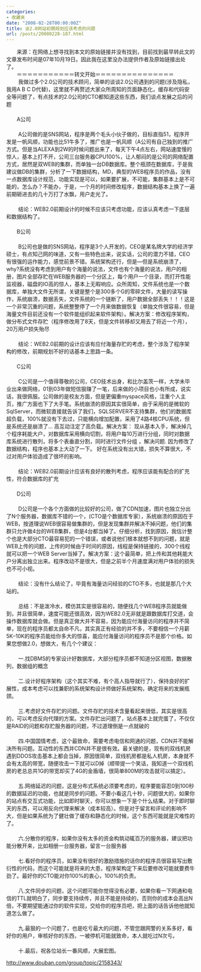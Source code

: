 ```yaml
---
categories:
- 收藏夹
date: "2008-02-28T00:00:00Z"
title: 谈2.0网站初期规划应该考虑的问题
url: /posts/20080228-187.html
---
```

<p class="wrc">
  　　来源：在网络上想寻找到本文的原始链接并没有找到，目前找到最早转此文的文章发布时间是07年10月19日。因此我在这里没办法提供作者及原始链接出处了。 <br /> 　　＝＝＝＝＝＝＝＝＝＝＝转文开始＝＝＝＝＝＝＝＝＝＝＝＝＝＝＝ <br /> 　　 我做过多个2.0公司的技术顾问，简单的谈谈2.0公司遇到的问题(涉及隐私，我用A B C D代替)，这里就不再赘述大家众所周知的页面静态化，缓存和代码安全等问题了，有点技术的2.0公司的CTO都知道这些东西，我们谈点发展之后的问题 <br /> 　　 <br /> 　　A公司 <br /> 　　 <br /> 　　 A公司做的是SNS网站，程序是两个毛头小伙子做的，目标直指51，程序开发是一帆风顺，功能也比51牛多了，推广也是一帆风顺（A公司有自己独到的推广方式。但是当ALEXA到2W的时候问题出来了，每天下午4点左右，网站速度慢的惊人，基本上打不开，公司三台服务器CPU100%，让人郁闷的是公司的网络配置方式，居然是双WEB的集群，而单独一台DB数据库。整个瓶颈在数据库，于是我建议做DB的集群，分析了一下数据结构，MD，典型的WEB程序员的作品，没有一点数据库设计规范，功能实现是可以，如果要扩展，不可能，集群基本上是不可能的，怎么办？不能办，于是，一个月的时间修改程序，数据结构基本上换了一遍 前期砸进去的几十万打了水飘，用户走光了。 <br /> 　　 <br /> 　　 结论：WEB2.0前期设计的时候不应该只考虑功能，应该认真考虑一下底层和数据结构了。 <br /> 　　 <br /> 　　B公司 <br /> 　　 <br /> 　　 B公司也是做的SNS网站，程序是3个人开发的，CEO是某名牌大学的经济学硕士，有点知己网的味道，又有一些特色出来，说实话，公司的潜力不错，CEO有很强的运作能力，感觉前景不错。系统架构还行，但是&#8212;但是系统崩溃了，why?系统没有考虑到用户有个海量的说法，文件也有个海量的说法，用户的相册，图片全部存贮在WEB服务器的一个分区上，每个用户一个目录，而打开性能监视器，磁盘的IO高的惊人，基本上无暇响应。众所周知，文件系统也是一个数据库，单独大文件无所谓，关键是整个是300多个G的零碎文件，大量的读写操作，系统崩溃，数据丢失，文件系统的一个链断了，用户数据全部丢失！！！这是一个非常沉重的问题，系统整整停了一个月来做数据恢复（单独文件很容易，但是海量文件目前还没有一个软件能组织起来软件架构）。解决方案：修改程序架构，做分布式文件存贮（程序修改用了8天，但是文件转移却又用去了将近一个月），20万用户损失殆尽 <br /> 　　 <br /> 　　 结论：WEB2.0前期的设计应该有应付海量存贮的考虑，整个涉及了程序架构的修改，前期规划不好的话基本上思路一条。 <br /> 　　 <br /> 　　C公司 <br /> 　　 <br /> 　　 C公司是一个值得尊敬的公司，CEO技术出身，和比尔盖茨一样，大学未毕业出来做网络，01到03年做短信狠赚了一笔，后来做的小项目也小有所成，说实话，我很佩服。公司做的是校友方面，但是更偏重myspace风格，注重个人主页，推广方面也下了大手笔。系统崩溃的原因其实很简单，由于采用的是微软的SqlServer，而微软直接就告诉了我们，SQLSERVER不支持集群，他们的数据库超负载，100%就没有下去过，只能横向增加配置，采用了4路4核CPU系统，但是系统还是崩溃了&#8230; 高互动注定了高负载。解决方案： 现从基本入手，解决掉几个程序耗能大户，对数据库采用横向切割，将用户每10万进行分组，同时对数据库系统进行散列，将多个表垂直分割，同时进行文件分组 ，解决问题. 因为修改了数据结构，程序也基本上大动了一下。 好在系统没有出大错，损失不算很大，不过对用户体验造成了很坏的影响。 <br /> 　　 <br /> 　　 结论：WEB2.0前期设计应该有良好的散列考虑，程序应该能有配合的扩充性，符合数据库的扩充 <br /> 　　 <br /> 　　D公司 <br /> 　　 <br /> 　　 D公司是一个各个方面做的比较好的公司，做了CDN加速，图片也独立分出了N个服务器，数据库不错的一个，(CTO是个数据库专家），系统崩溃的原因在于WEB，按道理说WEB很容易做集群的，但是发现集群并解决不掉问题，他们的集群只允许做4台的WEB集群，但是4台都当掉了。仔细分析，找到原因，我估计整个也是大部分CTO最容易犯的一个错误，或者说他们根本就想不到的问题，就是WEB上传的问题，上传的时候由于时间的原因，线程是保持链接的，300个线程就可以把一个WEB Server当掉了。解决方案：这个最简单，把上传和其他耗能大户分离出独立出来。程序改动不是很大，但是之前半个月速度满对用户体验的损失也不可小视。 <br /> 　　 <br /> 　　 结论：没有什么结论了，毕竟有海量访问经验的CTO不多，也就是那几个大站的。 <br /> 　　 <br /> 　　 总结：不是泼冷水，模仿其实是很容易的，随便找几个WEB程序员就能做到，并且很简单，速度可能还很高效，因为WEB2.0无非就是跟数据库打交道，会操作数据库就会做。但是真正做大并不容易，因为能应付海量访问的程序并不简单，现在的程序员都太自命不凡，其实真正有经验的并不多，不要相信一个月薪5K&#8211;10K的程序员能给你多大的惊喜，能应付海量访问的程序员不是那个价格。如果您想做2.0，想做大，有几个个建议： <br /> 　　 <br /> 　　 一.找DBMS的专家设计好数据库，大部分程序员都不知道分区视图，数据散列，数据组的概念 <br /> 　　 <br /> 　　 二.设计好程序架构（这个其实不难，有个高人指导就行了），保持良好的扩展性，成本考虑可以找兼职的系统架构设计师做好系统架构，确定将来的发展瓶颈。 <br /> 　　 <br /> 　　 三.考虑好文件存贮的问题。文件存贮的技术含量看起来很低，其实是很高的，可以考虑反向代理的方案。文件存贮出问题了，站点基本上就完蛋了，不仅仅是RAID的问题和存贮服务器的问题，不过道理倒是一点就破的 <br /> 　　 <br /> 　　 四.中国国情考虑，这个最致命，需要考虑电信和网通的问题，CDN并不能解决所有问题。互动性的东西并CDN并不是很有效。最关键的是，现有的双线机房遇到DDOS攻击基本上都会当掉，原因很简单，双线机房都是私人机房，本身就不会有太高的带宽，随便攻击一下就可以D掉（顺带提一个笑话，我知道一个双线机房的老总总共1G的带宽却买了4G的金盾墙，很简单800M的攻击就可以搞定）。 <br /> 　　 <br /> 　　 五.网络延迟的问题，这是分布式系统必须要考虑的，程序要能容忍0到100秒的数据延迟的功能，也就是同步的问题。不要小看这几十秒，问题很大的，如果你的站点有交互式功能，比如即时聊天，你可以想象一下是个什么结果。对于即时聊天的东西，可以用反向代理来解决（成本较高）。但是对于留言和评论的影响不大，但是如果系统为了健壮做了缓存和静态化的时候，这个东西可能就是灾难性的了。 <br /> 　　 <br /> 　　 六.分散你的程序，如果你没有太多的资金构筑动辄百万的服务器，建议把功能分散开来，比如相册一台服务器，留言一台服务器 <br /> 　　 <br /> 　　 七.看好你的程序员，如果没有很好的激励措施的话你的程序员很容易写出敷衍性的代码，而这个可能就是将来的大患，程序架构定下来后要修改可能就要费牛劲了。最好你的CTO能对你100%的衷心，100%的负责。 <br /> 　　 <br /> 　　 八.文件同步的问题，这个问题可能你觉得没有必要，如果你看一下网通和电信的TTL就明白了，同步要支持续传，并且不能是持续的，否则你的成本会高出N倍，不要期望能通过你的软件实现，交给你的程序员吧，把上面的话告诉他他就知道怎么做了。 <br /> 　　 <br /> 　　 九.最狠的一个问题了，也是吃亏最大的问题，不管您跟网警的关系多好，看好你的用户，审核好你的东西，一被停机可能就致命，本人就吃过N次亏。 <br /> 　　 <br /> 　　 十.最后，祝各位站长一番风顺，大展宏图。
</p>

<http://www.douban.com/group/topic/2158343/>